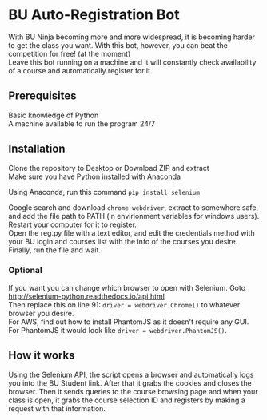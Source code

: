 # BU Auto-Registration Bot

With BU Ninja becoming more and more widespread, it is becoming harder to get the class you want. With this bot, however, you can beat the competition for free! (at the moment)  
Leave this bot running on a machine and it will constantly check availability of a course and automatically register for it.

## Prerequisites
Basic knowledge of Python  
A machine available to run the program 24/7

## Installation
Clone the repository to Desktop or Download ZIP and extract  
Make sure you have Python installed with Anaconda

Using Anaconda, run this command
`pip install selenium`  

Google search and download `chrome webdriver`, extract to somewhere safe, and add the file path to PATH (in envirionment variables for windows users).  
Restart your computer for it to register.  
Open the reg.py file with a text editor, and edit the credentials method with your BU login and courses list with the info of the courses you desire.  
Finally, run the file and wait.

### Optional
If you want you can change which browser to open with Selenium. Goto http://selenium-python.readthedocs.io/api.html  
Then replace this on line 91: `driver = webdriver.Chrome()` to whatever browser you desire.  
For AWS, find out how to install PhantomJS as it doesn't require any GUI. For PhantomJS it would look like `driver = webdriver.PhantomJS()`.

## How it works
Using the Selenium API, the script opens a browser and automatically logs you into the BU Student link. After that it grabs the cookies and closes the browser. Then it sends queries to the course browsing page and when your class is open, it grabs the course selection ID and registers by making a request with that information.

